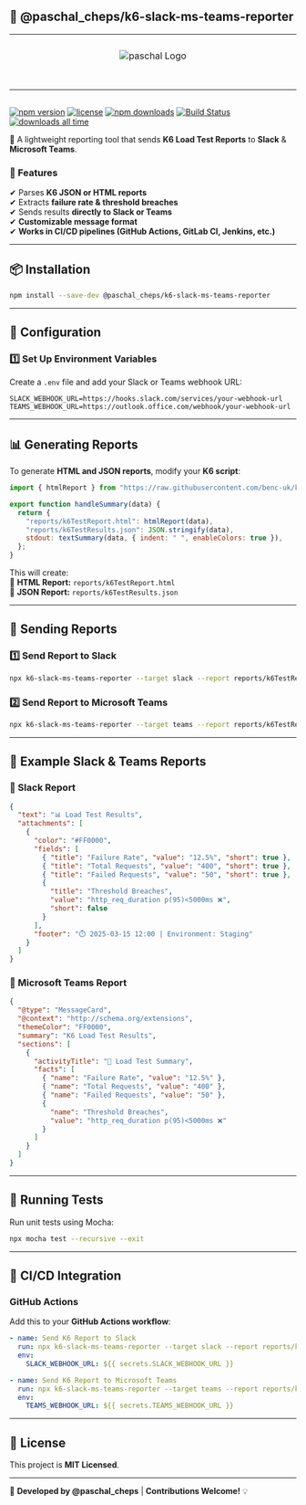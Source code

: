 ## **📖 @paschal_cheps/k6-slack-ms-teams-reporter**

<table align="center" style="margin-bottom:30px;"><tr><td align="center" width="9999" heigth="9999 " >
 <img src="https://github.com/qaPaschalE/blob/main/assets/paschal%20logo%20(2).png?raw=true" alt="paschal Logo" style="margin-top:25px;" align="center"/>

#

</td></tr></table>

[![npm version](https://img.shields.io/npm/v/@paschal_cheps/k6-slack-ms-teams-reporter)](https://www.npmjs.com/package/@paschal_cheps/k6-slack-ms-teams-reporter)
[![license](https://img.shields.io/npm/l/@paschal_cheps/k6-slack-ms-teams-reporter)](https://github.com/qaPaschalE/@paschal_cheps/k6-slack-ms-teams-reporter/blob/main/LICENSE)
[![npm downloads](https://img.shields.io/npm/dt/@paschal_cheps/k6-slack-ms-teams-reporter)](https://www.npmjs.com/package/@paschal_cheps/k6-slack-ms-teams-reporter)
[![Build Status](https://github.com/qaPaschalE/actions/workflows/build.yml/badge.svg)](https://github.com/qaPaschalE/actions/workflows/build.yml)
[![downloads all time](https://img.shields.io/npm/dt/@paschal_cheps/k6-slack-ms-teams-reporter.svg?style=flat&color=black&label=lifetime%20downloads)](https://www.npmjs.com/package/@paschal_cheps/k6-slack-ms-teams-reporter)

🚀 A lightweight reporting tool that sends **K6 Load Test Reports** to **Slack** & **Microsoft Teams**.

### **📌 Features**

✔ Parses **K6 JSON or HTML reports**  
✔ Extracts **failure rate & threshold breaches**  
✔ Sends results **directly to Slack or Teams**  
✔ **Customizable message format**  
✔ **Works in CI/CD pipelines (GitHub Actions, GitLab CI, Jenkins, etc.)**

---

## **📦 Installation**

```sh
npm install --save-dev @paschal_cheps/k6-slack-ms-teams-reporter
```

---

## **🔧 Configuration**

### **1️⃣ Set Up Environment Variables**

Create a `.env` file and add your Slack or Teams webhook URL:

```
SLACK_WEBHOOK_URL=https://hooks.slack.com/services/your-webhook-url
TEAMS_WEBHOOK_URL=https://outlook.office.com/webhook/your-webhook-url
```

---

## **📊 Generating Reports**

To generate **HTML and JSON reports**, modify your **K6 script**:

```js
import { htmlReport } from "https://raw.githubusercontent.com/benc-uk/k6-reporter/main/dist/bundle.js";

export function handleSummary(data) {
  return {
    "reports/k6TestReport.html": htmlReport(data),
    "reports/k6TestResults.json": JSON.stringify(data),
    stdout: textSummary(data, { indent: " ", enableColors: true }),
  };
}
```

This will create:  
📜 **HTML Report:** `reports/k6TestReport.html`  
📜 **JSON Report:** `reports/k6TestResults.json`

---

## **🚀 Sending Reports**

### **1️⃣ Send Report to Slack**

```sh
npx k6-slack-ms-teams-reporter --target slack --report reports/k6TestResults.json
```

### **2️⃣ Send Report to Microsoft Teams**

```sh
npx k6-slack-ms-teams-reporter --target teams --report reports/k6TestResults.json
```

---

## **📝 Example Slack & Teams Reports**

### **📌 Slack Report**

```json
{
  "text": "📊 Load Test Results",
  "attachments": [
    {
      "color": "#FF0000",
      "fields": [
        { "title": "Failure Rate", "value": "12.5%", "short": true },
        { "title": "Total Requests", "value": "400", "short": true },
        { "title": "Failed Requests", "value": "50", "short": true },
        {
          "title": "Threshold Breaches",
          "value": "http_req_duration p(95)<5000ms ❌",
          "short": false
        }
      ],
      "footer": "⏱️ 2025-03-15 12:00 | Environment: Staging"
    }
  ]
}
```

### **📌 Microsoft Teams Report**

```json
{
  "@type": "MessageCard",
  "@context": "http://schema.org/extensions",
  "themeColor": "FF0000",
  "summary": "K6 Load Test Results",
  "sections": [
    {
      "activityTitle": "🚀 Load Test Summary",
      "facts": [
        { "name": "Failure Rate", "value": "12.5%" },
        { "name": "Total Requests", "value": "400" },
        { "name": "Failed Requests", "value": "50" },
        {
          "name": "Threshold Breaches",
          "value": "http_req_duration p(95)<5000ms ❌"
        }
      ]
    }
  ]
}
```

---

## **🧪 Running Tests**

Run unit tests using Mocha:

```sh
npx mocha test --recursive --exit
```

---

## **📌 CI/CD Integration**

### **GitHub Actions**

Add this to your **GitHub Actions workflow**:

```yaml
- name: Send K6 Report to Slack
  run: npx k6-slack-ms-teams-reporter --target slack --report reports/k6TestResults.json
  env:
    SLACK_WEBHOOK_URL: ${{ secrets.SLACK_WEBHOOK_URL }}

- name: Send K6 Report to Microsoft Teams
  run: npx k6-slack-ms-teams-reporter --target teams --report reports/k6TestResults.json
  env:
    TEAMS_WEBHOOK_URL: ${{ secrets.TEAMS_WEBHOOK_URL }}
```

---

## **📜 License**

This project is **MIT Licensed**.

---

🚀 **Developed by @paschal_cheps** | **Contributions Welcome!** 💡
